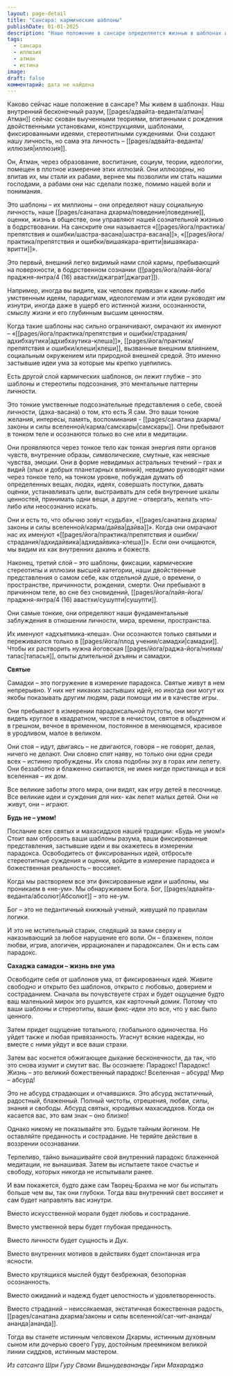 ```yaml
---
layout: page-detail
title: "Сансара: кармические шаблоны"
publishDate: 01-01-2025
description: "Наше положение в сансаре определяется жизнью в шаблонах и стереотипах, которые сковывают внутренний Атман и формируют иллюзорную личность. Эти шаблоны проявляются на трех уровнях: поверхностные социальные установки, глубинные подсознательные паттерны и фундаментальные иллюзии причинного тела. Освобождение достигается через растворение всех фиксированных идей, вход в состояние «не-ума» и жизнь в парадоксе, что приводит к истинной свободе, радости и проявлению внутреннего света."
tags:
  - сансара
  - иллюзия
  - атман
  - истина
image: 
draft: false
комментарий: дата не найдена
---
```


Каково сейчас наше положение в сансаре? Мы живем в шаблонах. Наш внутренний бесконечный разум, [[pages/адвайта-веданта/атман|Атман]] сейчас скован выученными теориями, впитанными с рождения двойственными установками, конструкциями, шаблонами, фиксированными идеями, стереотипными суждениями. Они создают нашу личность, но сама эта личность – [[pages/адвайта-веданта/иллюзия|иллюзия]].

Он, Атман, через образование, воспитание, социум, теории, идеологии, помещен в плотное измерение этих иллюзий. Они иллюзорны, но впитав их, мы стали их рабами, вернее мы позволили им стать нашими господами, а рабами они нас сделали позже, помимо нашей воли и понимания.

Это шаблоны – их миллионы – они определяют нашу социальную личность, наше [[pages/санатана дхарма/поведение|поведение]], оценки, жизнь в обществе, они управляют нашей сознательной жизнью в бодрствовании. На санскрите они называется «[[pages/йога/практика/препятствия и ошибки/шастра-васана|шастра-васана]]», «[[pages/йога/практика/препятствия и ошибки/вишаякара-вритти|вишаякара-вритти]]».

Это первый, внешний легко видимый нами слой кармы, пребывающий на поверхности, в бодрственном сознании ([[pages/йога/лайя-йога/праджня-янтра/4 (16) авастхи/джаграт|джаграт]]).

Например, иногда вы видите, как человек привязан к каким-либо умственным идеям, парадигмам, идеологемам и эти идеи руководят им изнутри, иногда даже в ущерб его истинной жизни, осознанности, смыслу жизни и его глубинным высшим ценностям.

Когда такие шаблоны нас сильно ограничивают, омрачают их именуют – «[[pages/йога/практика/препятствия и ошибки/страдания/адхибхаутика|адхибхаутика-клеша]]», [[pages/йога/практика/препятствия и ошибки/клеши|клеши]], вызванные внешним влиянием, социальным окружением или природной внешней средой. Это именно застывшие идеи ума за которые мы крепко уцепились.

Есть другой слой кармических шаблонов, он лежит глубже – это шаблоны и стереотипы подсознания, это ментальные паттерны личности.

Это тонкие умственные подсознательные представления о себе, своей личности, (дэха-васана) о том, кто есть Я сам. Это ваши тонкие желания, интересы, память, воспоминания - [[pages/санатана дхарма/законы и силы вселенной/карма/самскары|самскары]]. Они пребывают в тонком теле и осознаются только во сне или в медитации.

Они проявляются через тонкое тело как тонкая энергия пяти органов чувств, внутренние образы, символические, смутные, как неясные чувства, эмоции. Они в форме невидимых астральных течений – грах и видий (злых и добрых планетарных влияний), невидимо руководят нами через тонкое тело, на тонком уровне, побуждая думать об определенных вещах, людях, идеях, совершать поступки, давать оценки, устанавливать цели, выстраивать для себя внутренние шкалы ценностей, принимать одни вещи, а другие – отвергать, желать что-либо или неосознанно искать.

Они и есть то, что обычно зовут «судьба», «[[pages/санатана дхарма/законы и силы вселенной/карма/дайва|дайва]]». Когда они омрачают нас их именуют «[[pages/йога/практика/препятствия и ошибки/страдания/адхидайвика|адхидайвика-клеша]]». Если они очищаются, мы видим их как внутренних дакинь и божеств.

Наконец, третий слой – это шаблоны, фиксации, кармические стереотипы и иллюзии высшей категории, наши двойственные представления о самом себе, как отдельной душе, о времени, о пространстве, причинности, рождении, смерти. Они пребывают в причинном теле, во сне без сновидений, [[pages/йога/лайя-йога/праджня-янтра/4 (16) авастхи/сушупти|сушупти]].

Они самые тонкие, они определяют наши фундаментальные заблуждения в отношении личности, мира, времени, пространства.

Их именуют «адхъятмика-клеша». Они осознаются только святыми и переживаются только в [[pages/йога/плод учения/самадхи|самадхи]]. Чтобы их растворить нужна йоговская [[pages/йога/раджа-йога/нияма/тапас|тапасья]], опыты длительной дхъяны и самадхи.

**Святые**

Самадхи – это погружение в измерение парадокса. Святые живут в нем непрерывно. У них нет никаких застывших идей, но иногда они могут их якобы показывать другим людям, ради помощи им и в качестве игры.

Они пребывают в измерении парадоксальной пустоты, они могут видеть круглое в квадратном, чистое в нечистом, святое в обыденном и в грешном, вечное в временном, постоянное в меняющемся, красивое в уродливом, малое в великом.

Они стоя – идут, двигаясь – не двигаются, говоря – не говорят, делая, ничего не делают. Они словно спят наяву, но только они одни среди всех – истинно пробуждены. Их слова подобны эху в горах или лепету. Они беззаботно и блаженно скитаются, не имея нигде пристанища и вся вселенная – их дом.

Все великие заботы этого мира, они видят, как игру детей в песочнице. Все великие идеи и суждения для них- как лепет малых детей. Они не живут, они – играют.

**Будь не – умом!**

Послание всех святых и махасиддхов нашей традиции: «Будь не умом!» Стоит вам отбросить ваши шаблоны разума, ваши фиксированные представления, застывшие идеи и вы окажетесь в измерении парадокса. Освободитесь от фиксированных идей, отбросьте стереотипные суждения и оценки, войдите в измерение парадокса и божественная реальность – воссияет.

Когда мы растворяем все эти фиксированные идеи и шаблоны, мы проникаем в «не-ум». Мы обнаруживаем Бога. Бог, [[pages/адвайта-веданта/абсолют|Абсолют]] – это не-ум.

Бог – это не педантичный книжный ученый, живущий по правилам логики.

И это не мстительный старик, следящий за вами сверху и наказывающий за любое нарушение его воли. Он – блаженен, полон любви, игрив, алогичен, иррационален и парадоксален. Он и есть сам парадокс.

**Сахаджа самадхи – жизнь вне ума**

Освободите себя от шаблонов ума, от фиксированных идей. Живите свободно и открыто без шаблонов, открыто с любовью, доверием и состраданием. Сначала вы почувствуете страх и будет ощущение будто ваш маленький мирок эго рушится, как карточный домик. Потому что ваши шаблоны и стереотипы, ваши фикс-идеи это все, что у вас было ценного.

Затем придет ощущение тотального, глобального одиночества. Но уйдет также и любая привязанность. Угаснут всякие надежды, но вместе с ними уйдут и все ваши страхи. 

Затем вас коснется обжигающее дыхание бесконечности, да так, что это снова изумит и смутит вас. Вы осознаете: Парадокс! Парадокс! Жизнь – это великий божественный парадокс! Вселенная – абсурд! Мир – абсурд!

Это не абсурд страдающих и отчаявшихся. Это абсурд экстатичный, радостный, блаженный. Полный чистоты, отрешения, любви, силы, знания и свободы. Абсурд святых, юродивых махасиддхов. Когда он касается вас, это вам знак – оно близко! 

Однако никому не показывайте это. Будьте тайным йогином. Не оставляйте преданность и сострадание. Не теряйте действие в воззрении осознавании.

Терпеливо, тайно вынашивайте свой внутренний парадокс блаженной медитации, не вынашивая. Затем вы испытаете такое счастье и свободу, которых никогда не испытывали ранее.

И вам покажется, будто даже сам Творец-Брахма не мог бы испытать больше чем вы, так они глубоки. Тогда ваш внутренний свет воссияет и сам будет направлять вас изнутри.

Вместо искусственной морали будет любовь и сострадание.

Вместо умственной веры будет глубокая преданность.

Вместо личности будет сущность и Дух.

Вместо внутренних мотивов в действиях будет спонтанная игра ясности.

Вместо крутящихся мыслей будут безбрежная, безопорная осознанность.

Вместо ожиданий и надежд будет целостность и удовлетворенность.

Вместо страданий – неиссякаемая, экстатичная божественная радость, [[pages/санатана дхарма/законы и силы вселенной/сат-чит-ананда/ананда|ананда]].

Тогда вы станете истинным человеком Дхармы, истинным духовным сыном или дочерью своего Гуру, достойным преемником великой линии сиддхов, истинным мастером.

*Из сатсанга Шри Гуру Свами Вишнудевананды Гири Махараджа*

